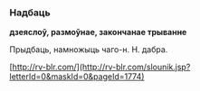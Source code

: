 ### Надбаць
**дзеяслоў, размоўнае, закончанае трыванне**

Прыдбаць, намножыць чаго-н. Н. дабра.

<a rel="author">[http://rv-blr.com/](http://rv-blr.com/slounik.jsp?letterId=0&maskId=0&pageId=1774)</a>
